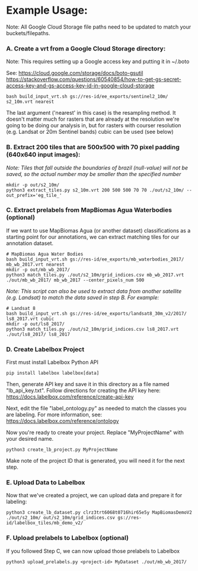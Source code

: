 # Example Usage:

Note: All Google Cloud Storage file paths need to be updated to match your buckets/filepaths.

### A. Create a vrt from a Google Cloud Storage directory:

Note: This requires setting up a Google access key and putting it in ~/.boto

See: https://cloud.google.com/storage/docs/boto-gsutil
https://stackoverflow.com/questions/60540854/how-to-get-gs-secret-access-key-and-gs-access-key-id-in-google-cloud-storage

```
bash build_input_vrt.sh gs://res-id/ee_exports/sentinel2_10m/ s2_10m.vrt nearest
```

The last argument ('nearest' in this case) is the resampling method. It doesn't matter much for rasters that are already at the resolution we're going to be doing our analysis in, but for rasters with courser resolution (e.g. Landsat or 20m Sentinel bands) cubic can be used (see below)

### B. Extract 200 tiles that are 500x500 with 70 pixel padding (640x640 input images):

*Note: Tiles that fall outside the boundaries of brazil (null-value) will not be saved, so the actual number may be smaller than the specified number*

```
mkdir -p out/s2_10m/
python3 extract_tiles.py s2_10m.vrt 200 500 500 70 70 ./out/s2_10m/ --out_prefix='eg_tile_'
```

### C. Extract prelabels from MapBiomas Agua Waterbodies (optional)

If we want to use MapBiomas Agua (or another dataset) classifications as a starting point for our annotations, we can extract matching tiles for our annotation dataset.

```
# MapBiomas Agua Water Bodies
bash build_input_vrt.sh gs://res-id/ee_exports/mb_waterbodies_2017/ mb_wb_2017.vrt nearest
mkdir -p out/mb_wb_2017/
python3 match_tiles.py ./out/s2_10m/grid_indices.csv mb_wb_2017.vrt ./out/mb_wb_2017/ mb_wb_2017 --center_pixels_num 500
```

*Note: This script can also be used to extract data from another satellite (e.g. Landsat) to match the data saved in step B. For example:*
```
# Landsat 8
bash build_input_vrt.sh gs://res-id/ee_exports/landsat8_30m_v2/2017/ ls8_2017.vrt cubic
mkdir -p out/ls8_2017/
python3 match_tiles.py ./out/s2_10m/grid_indices.csv ls8_2017.vrt ./out/ls8_2017/ ls8_2017
```

### D. Create Labelbox Project

First must install Labelbox Python API
```
pip install labelbox labelbox[data]
```

Then, generate API key and save it in this directory as a file named "lb_api_key.txt". Follow directions for creating the API key here: https://docs.labelbox.com/reference/create-api-key

Next, edit the file "label_ontology.py" as needed to match the classes you are labeling. For more information, see: https://docs.labelbox.com/reference/ontology

Now you're ready to create your project. Replace "MyProjectName" with your desired name.
```
python3 create_lb_project.py MyProjectName
```

Make note of the project ID that is generated, you will need it for the next step.


### E. Upload Data to Labelbox

Now that we've created a project, we can upload data and prepare it for labeling:

```
python3 create_lb_dataset.py clrz3trt6068t0716hir65e5y MapBiomasDemoV2 ./out/s2_10m/ out/s2_10m/grid_indices.csv gs://res-id/labelbox_tiles/mb_demo_v2/
```


### F. Upload prelabels to Labelbox (optional)

If you followed Step C, we can now upload those prelabels to Labelbox
   
```
python3 upload_prelabels.py <project-id> MyDataset ./out/mb_wb_2017/
```

